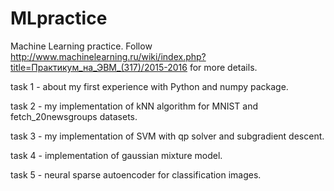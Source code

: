 # MLpractice
Machine Learning practice.
Follow http://www.machinelearning.ru/wiki/index.php?title=Практикум_на_ЭВМ_(317)/2015-2016 for more details.

task 1 - about my first experience with Python and numpy package.

task 2 - my implementation of kNN algorithm for MNIST and fetch_20newsgroups datasets.

task 3 - my implementation of SVM with qp solver and subgradient descent.

task 4 - implementation of gaussian mixture model.

task 5 - neural sparse autoencoder for classification images.
